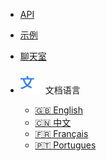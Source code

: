 <!-- markdownlint-disable MD041 MD033 -->

- [API](api-reference.md)
- [示例](examples.md)
- [聊天室](chat-room.md)

- <img alt="" src="/_images/langues.svg" /> 文档语言
  - [🇬🇧 English](/ ":ignore")
  - [🇨🇳 中文](/i18n/zh-CN ":ignore")
  - [🇫🇷 Français](/i18n/fr-FR ":ignore")
  - [🇵🇹 Portugues](/i18n/pt-PT ":ignore")
